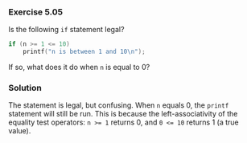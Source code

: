 ### Exercise 5.05
Is the following `if` statement legal?

```c
if (n >= 1 <= 10)
    printf("n is between 1 and 10\n");
```

If so, what does it do when `n` is equal to 0?

### Solution
The statement is legal, but confusing. When `n` equals 0, the `printf` statement
will still be run. This is because the left-associativity of the equality test
operators: `n >= 1` returns 0, and `0 <= 10` returns 1 (a true value).
